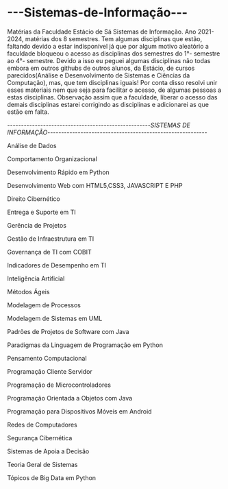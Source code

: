 # ---Sistemas-de-Informação---
Matérias da Faculdade Estácio de Sá Sistemas de Informação. Ano 2021-2024, matérias dos 8 semestres. Tem algumas disciplinas que estão, 
faltando devido a estar indisponível já que por algum motivo aleatório a faculdade bloqueou o acesso as disciplinas dos semestres do 1°- 
semestre ao 4°- semestre. Devido a isso eu peguei algumas disciplinas não todas embora em outros githubs de outros alunos, da Estácio,
de cursos parecidos(Análise e Desenvolvimento de Sistemas e Ciências da Computação), mas, que tem disciplinas iguais! Por conta disso 
resolvi unir esses materiais nem que seja para facilitar o acesso, de algumas pessoas a estas disciplinas. Observação assim que a faculdade,
liberar o acesso das demais disciplinas estarei corrigindo as disciplinas e adicionarei as que estão em falta.


----------------------------------------------------*SISTEMAS DE INFORMAÇÃO*----------------------------------------------------------

Análise de Dados

Comportamento Organizacional

Desenvolvimento Rápido em Python

Desenvolvimento Web com HTML5,CSS3, JAVASCRIPT E PHP

Direito Cibernético

Entrega e Suporte em TI

Gerência de Projetos

Gestão de Infraestrutura em TI

Governança de TI com COBIT

Indicadores de Desempenho em TI

Inteligência Artificial

Métodos Ágeis

Modelagem de Processos

Modelagem de Sistemas em UML

Padrões de Projetos de Software com Java

Paradigmas da Linguagem de Programação em Python

Pensamento Computacional

Programação Cliente Servidor

Programação de Microcontroladores

Programação Orientada a Objetos com Java

Programação para Dispositivos Móveis em Android

Redes de Computadores

Segurança Cibernética

Sistemas de Apoia a Decisão

Teoria Geral de Sistemas

Tópicos de Big Data em Python
